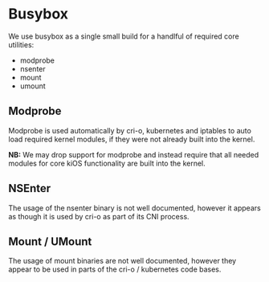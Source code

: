 # Busybox

We use busybox as a single small build for a handlful of required core
utilities:

- modprobe
- nsenter
- mount
- umount

## Modprobe

Modprobe is used automatically by cri-o, kubernetes and iptables to auto
load required kernel modules, if they were not already built into the
kernel.

**NB:** We may drop support for modprobe and instead require that all
needed modules for core kiOS functionality are built into the kernel.

## NSEnter

The usage of the nsenter binary is not well documented, however it
appears as though it is used by cri-o as part of its CNI process.

## Mount / UMount

The usage of mount binaries are not well documented, however they appear
to be used in parts of the cri-o / kubernetes code bases.
